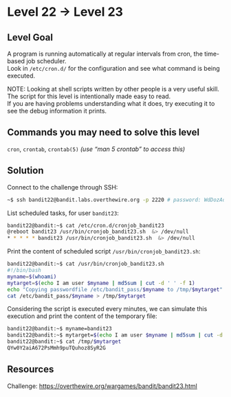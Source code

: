 # Level 22 → Level 23

## Level Goal
A program is running automatically at regular intervals from cron, the time-based job scheduler.  
Look in `/etc/cron.d/` for the configuration and see what command is being executed.  
  
NOTE: Looking at shell scripts written by other people is a very useful skill.  
The script for this level is intentionally made easy to read.  
If you are having problems understanding what it does, try executing it to see the debug information it prints.

## Commands you may need to solve this level
`cron`, `crontab`, `crontab(5)` _(use “man 5 crontab” to access this)_

## Solution

Connect to the challenge through SSH:

```sh
~$ ssh bandit22@bandit.labs.overthewire.org -p 2220 # password: WdDozAdTM2z9DiFEQ2mGlwngMfj4EZff
```

List scheduled tasks, for user `bandit23`:

```sh
bandit22@bandit:~$ cat /etc/cron.d/cronjob_bandit23
@reboot bandit23 /usr/bin/cronjob_bandit23.sh  &> /dev/null
* * * * * bandit23 /usr/bin/cronjob_bandit23.sh  &> /dev/null
```

Print the content of scheduled script `/usr/bin/cronjob_bandit23.sh`:

```sh
bandit22@bandit:~$ cat /usr/bin/cronjob_bandit23.sh
#!/bin/bash
myname=$(whoami)
mytarget=$(echo I am user $myname | md5sum | cut -d ' ' -f 1)
echo "Copying passwordfile /etc/bandit_pass/$myname to /tmp/$mytarget"
cat /etc/bandit_pass/$myname > /tmp/$mytarget
```

Considering the script is executed every minutes, we can simulate this execution and print the content of the temporary file:

```sh
bandit22@bandit:~$ myname=bandit23
bandit22@bandit:~$ mytarget=$(echo I am user $myname | md5sum | cut -d ' ' -f 1)
bandit22@bandit:~$ cat /tmp/$mytarget
QYw0Y2aiA672PsMmh9puTQuhoz8SyR2G
```

## Resources

Challenge: https://overthewire.org/wargames/bandit/bandit23.html
